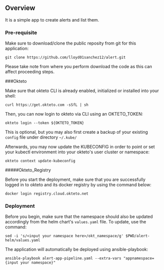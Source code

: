 ## Overview

It is a simple app to create alerts and list them.

### Pre-requisite

Make sure to download/clone the public reposity from git for this application:

`git clone https://github.com/lloyd01sanchez12/alert.git`

Please take note from where you perform download the code as this can affect proceeding steps.

###Okteto

Make sure that okteto CLI is already enabled, initialized or installed into your shell:

`curl https://get.okteto.com -sSfL | sh`

Then, you can now login to okteto via CLI using an OKTETO_TOKEN:

`okteto login --token ${OKTETO_TOKEN}`

This is optional, but you may also first create a backup of your existing `config` file under directory `~/.kube/`

Afterwards, you may now update the KUBECONFIG in order to point or set your kubectl environment into your okteto's user cluster or namespace:

`okteto context update-kubeconfig`


#####Okteto_Registry 

Before you start the deployment, make sure that you are successfully logged in to okteto and its docker registry by using the command below:

`docker login registry.cloud.okteto.net`


### Deployment

Before you begin, make sure that the namespace should also be updated accordingly from the helm chart's `values.yaml` file. To update, use the command:

`sed -i 's/<input your namespace here>/okt_namespace/g' $PWD/alert-helm/values.yaml`

The application will automatically be deployed using ansible-playbook:

`ansible-playbook alert-app-pipeline.yaml --extra-vars "appnamespace={input your namespace}"`
